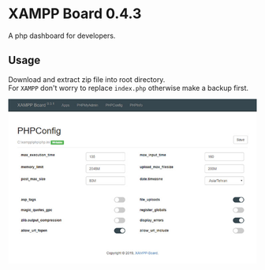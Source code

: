 # XAMPP Board 0.4.3
A php dashboard for developers.

Usage
---
Download and extract zip file into root directory. <br>
For `XAMPP` don't worry to replace `index.php` otherwise make a backup first.<br>

![Alt text](phpboard/theme/assets/images/shot1.jpg?raw=true "ScreenShot PHP-Board for developers.")
